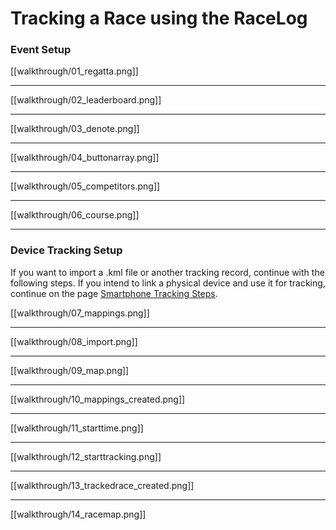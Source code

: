 # Tracking a Race using the RaceLog

### Event Setup

[[walkthrough/01_regatta.png]]

***

[[walkthrough/02_leaderboard.png]]

***

[[walkthrough/03_denote.png]]

***

[[walkthrough/04_buttonarray.png]]

***

[[walkthrough/05_competitors.png]]

***

[[walkthrough/06_course.png]]

***

### Device Tracking Setup
If you want to import a .kml file or another tracking record, continue with the following steps. If you intend to link a physical device and use it for tracking, continue on the page [Smartphone Tracking Steps](/wiki/info/mobile/smartphone-tracking-steps).

[[walkthrough/07_mappings.png]]

***

[[walkthrough/08_import.png]]

***

[[walkthrough/09_map.png]]

***

[[walkthrough/10_mappings_created.png]]

***

[[walkthrough/11_starttime.png]]

***

[[walkthrough/12_starttracking.png]]

***

[[walkthrough/13_trackedrace_created.png]]

***

[[walkthrough/14_racemap.png]]